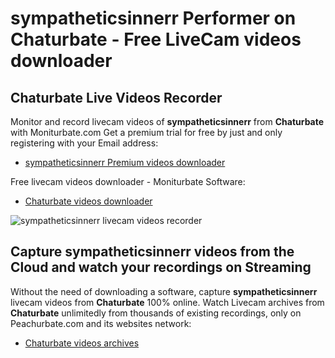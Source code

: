 # sympatheticsinnerr Performer on Chaturbate - Free LiveCam videos downloader

## Chaturbate Live Videos Recorder

Monitor and record livecam videos of **sympatheticsinnerr** from **Chaturbate** with Moniturbate.com
Get a premium trial for free by just and only registering with your Email address:
* [sympatheticsinnerr Premium videos downloader](https://moniturbate.com/request-demo-licence-key.html)

Free livecam videos downloader - Moniturbate Software:
* [Chaturbate videos downloader](https://moniturbate.com/moniturbate-download-software.html)

![sympatheticsinnerr livecam videos recorder](https://peachurnet.com/templates/moniturbate-software.png)


## Capture sympatheticsinnerr videos from the Cloud and watch your recordings on Streaming

Without the need of downloading a software, capture **sympatheticsinnerr** livecam videos from **Chaturbate** 100% online.
Watch Livecam archives from **Chaturbate** unlimitedly from thousands of existing recordings, only on Peachurbate.com and its websites network:
* [Chaturbate videos archives](https://peachurnet.com/)